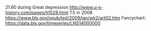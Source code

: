 21.60 during Great depression
http://www.u-s-history.com/pages/h1528.html
7.5 in 2008
https://www.bls.gov/opub/ted/2009/jan/wk2/art02.htm
Fancychart:
https://data.bls.gov/timeseries/LNS14000000
